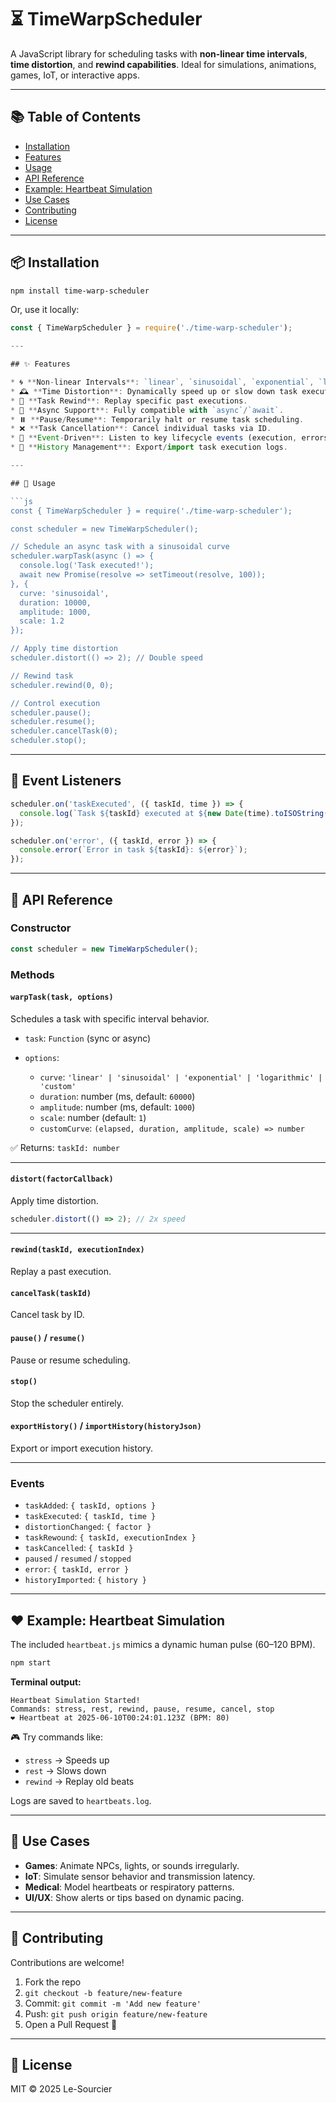 # ⏳ TimeWarpScheduler

A JavaScript library for scheduling tasks with **non-linear time intervals**, **time distortion**, and **rewind capabilities**. Ideal for simulations, animations, games, IoT, or interactive apps.

---

## 📚 Table of Contents

- [Installation](#installation)
- [Features](#features)
- [Usage](#usage)
- [API Reference](#api-reference)
- [Example: Heartbeat Simulation](#example-heartbeat-simulation)
- [Use Cases](#use-cases)
- [Contributing](#contributing)
- [License](#license)

---

## 📦 Installation

```bash
npm install time-warp-scheduler
````

Or, use it locally:

```js
const { TimeWarpScheduler } = require('./time-warp-scheduler');

---

## ✨ Features

* 🌀 **Non-linear Intervals**: `linear`, `sinusoidal`, `exponential`, `logarithmic`, or `custom` curves.
* 🕰️ **Time Distortion**: Dynamically speed up or slow down task execution.
* 🔁 **Task Rewind**: Replay specific past executions.
* 🔄 **Async Support**: Fully compatible with `async`/`await`.
* ⏸️ **Pause/Resume**: Temporarily halt or resume task scheduling.
* ❌ **Task Cancellation**: Cancel individual tasks via ID.
* 📡 **Event-Driven**: Listen to key lifecycle events (execution, errors, state).
* 🧾 **History Management**: Export/import task execution logs.

---

## 🚀 Usage

```js
const { TimeWarpScheduler } = require('./time-warp-scheduler');

const scheduler = new TimeWarpScheduler();

// Schedule an async task with a sinusoidal curve
scheduler.warpTask(async () => {
  console.log('Task executed!');
  await new Promise(resolve => setTimeout(resolve, 100));
}, {
  curve: 'sinusoidal',
  duration: 10000,
  amplitude: 1000,
  scale: 1.2
});

// Apply time distortion
scheduler.distort(() => 2); // Double speed

// Rewind task
scheduler.rewind(0, 0);

// Control execution
scheduler.pause();
scheduler.resume();
scheduler.cancelTask(0);
scheduler.stop();
```

---

## 📡 Event Listeners

```js
scheduler.on('taskExecuted', ({ taskId, time }) => {
  console.log(`Task ${taskId} executed at ${new Date(time).toISOString()}`);
});

scheduler.on('error', ({ taskId, error }) => {
  console.error(`Error in task ${taskId}: ${error}`);
});
```

---

## 📘 API Reference

### Constructor

```js
const scheduler = new TimeWarpScheduler();
```

### Methods

#### `warpTask(task, options)`

Schedules a task with specific interval behavior.

- `task`: `Function` (sync or async)
- `options`:

  - `curve`: `'linear' | 'sinusoidal' | 'exponential' | 'logarithmic' | 'custom'`
  - `duration`: number (ms, default: `60000`)
  - `amplitude`: number (ms, default: `1000`)
  - `scale`: number (default: `1`)
  - `customCurve`: `(elapsed, duration, amplitude, scale) => number`

✅ Returns: `taskId: number`

---

#### `distort(factorCallback)`

Apply time distortion.

```js
scheduler.distort(() => 2); // 2x speed
```

---

#### `rewind(taskId, executionIndex)`

Replay a past execution.

#### `cancelTask(taskId)`

Cancel task by ID.

#### `pause()` / `resume()`

Pause or resume scheduling.

#### `stop()`

Stop the scheduler entirely.

#### `exportHistory()` / `importHistory(historyJson)`

Export or import execution history.

---

### Events

- `taskAdded`: `{ taskId, options }`
- `taskExecuted`: `{ taskId, time }`
- `distortionChanged`: `{ factor }`
- `taskRewound`: `{ taskId, executionIndex }`
- `taskCancelled`: `{ taskId }`
- `paused` / `resumed` / `stopped`
- `error`: `{ taskId, error }`
- `historyImported`: `{ history }`

---

## ❤️ Example: Heartbeat Simulation

The included `heartbeat.js` mimics a dynamic human pulse (60–120 BPM).

```bash
npm start
```

**Terminal output:**

```
Heartbeat Simulation Started!
Commands: stress, rest, rewind, pause, resume, cancel, stop
❤️ Heartbeat at 2025-06-10T00:24:01.123Z (BPM: 80)
```

🎮 Try commands like:

- `stress` → Speeds up
- `rest` → Slows down
- `rewind` → Replay old beats

Logs are saved to `heartbeats.log`.

---

## 🧠 Use Cases

- **Games**: Animate NPCs, lights, or sounds irregularly.
- **IoT**: Simulate sensor behavior and transmission latency.
- **Medical**: Model heartbeats or respiratory patterns.
- **UI/UX**: Show alerts or tips based on dynamic pacing.

---

## 🤝 Contributing

Contributions are welcome!

1. Fork the repo
2. `git checkout -b feature/new-feature`
3. Commit: `git commit -m 'Add new feature'`
4. Push: `git push origin feature/new-feature`
5. Open a Pull Request 🚀

---

## 📄 License

MIT © 2025 Le-Sourcier
